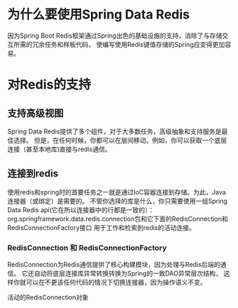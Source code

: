 # 为什么要使用Spring Data Redis

因为Spring Boot Redis框架通过Spring出色的基础设施的支持，消除了与存储交互所需的冗余任务和样板代码，
使编写使用Redis键值存储的Spring应变得更加容易。

# 对Redis的支持

## 支持高级视图

Spring Data Redis提供了多个组件，对于大多数任务，高级抽象和支持服务是最佳选择。
但是，在任何时候，你都可以在层间移动。例如，你可以获取一个底层连接（甚至本地库)直接与redis通信。

## 连接到redis

使用redis和spring时的首要任务之一就是通过IoC容器连接到存储。为此，Java连接器（或绑定）是需要的。
不管你选择的库是什么，你只需要使用一组Spring Data Redis api(它在所以连接器中的行都是一致的）：
org.springframework.data.redis.connection包和它下面的RedisConnection和RedisConnectionFactory接口
用于工作和检索到redis的活动连接。

### RedisConnection 和 RedisConnectionFactory

RedisConnection为Redis通信提供了核心构建模块，因为处理与Redis后端的通信。
它还自动将底层连接库异常转换转换为Spring的一致DAO异常层次结构，
这样你就可以在不更该任何代码的情况下切换连接器，因为操作语义不变。

活动的RedisConnection对象

